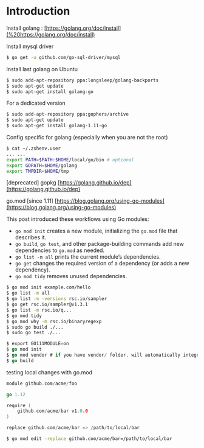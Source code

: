 # Introduction

Install golang : [https://golang.org/doc/install](%20https://golang.org/doc/install)

Install mysql driver

```bash
$ go get -u github.com/go-sql-driver/mysql
```

Install last golang on Ubuntu

```bash
$ sudo add-apt-repository ppa:longsleep/golang-backports
$ sudo apt-get update
$ sudo apt-get install golang-go
```

For a dedicated version

```bash
$ sudo add-apt-repository ppa:gophers/archive
$ sudo apt-get update
$ sudo apt-get install golang-1.11-go
```

Config specific for golang \(especially when you are not the root\)

```bash
$ cat ~/.zshenv.user 
... ...
export PATH=$PATH:$HOME/local/go/bin # optional
export GOPATH=$HOME/golang
export TMPDIR=$HOME/tmp
```

\[deprecated\] gopkg [https://golang.github.io/dep](https://golang.github.io/dep)

go.mod \[since 1.11\] [https://blog.golang.org/using-go-modules](https://blog.golang.org/using-go-modules)

This post introduced these workflows using Go modules:

* `go mod init` creates a new module, initializing the `go.mod` file that describes it.
* `go build`, `go test`, and other package-building commands add new dependencies to `go.mod` as needed.
* `go list -m all` prints the current module’s dependencies.
* `go get` changes the required version of a dependency \(or adds a new dependency\).
* `go mod tidy` removes unused dependencies.

```bash
$ go mod init example.com/hello
$ go list -m all
$ go list -m -versions rsc.io/sampler
$ go get rsc.io/sampler@v1.3.1
$ go list -m rsc.io/q...
$ go mod tidy
$ go mod why -m rsc.io/binaryregexp
$ sudo go build ./...
$ sudo go test ./...
```

```go
$ export GO111MODULE=on
$ go mod init
$ go mod vendor # if you have vendor/ folder, will automatically integrate
$ go build
```

testing local changes with go.mod

```go
module github.com/acme/foo

go 1.12

require (
	github.com/acme/bar v1.0.0
)

replace github.com/acme/bar => /path/to/local/bar
```

```bash
$ go mod edit -replace github.com/acme/bar=/path/to/local/bar
```

